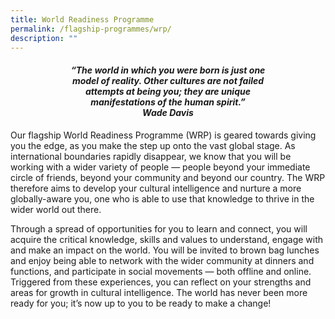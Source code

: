 ```yaml
---
title: World Readiness Programme
permalink: /flagship-programmes/wrp/
description: ""
---
```



<center><h4><em>“The world in which you were born is just one<br> model of reality. Other cultures are not failed<br> attempts at being you; they are unique<br>manifestations of the human spirit.”<br><b>Wade Davis</b></em></h4></center>


Our flagship World Readiness Programme (WRP) is geared towards giving you the edge, as you make the step up onto the vast global stage. As international boundaries rapidly disappear, we know that you will be working with a wider variety of people — people beyond your immediate circle of friends, beyond your community and beyond our country. The WRP therefore aims to develop your cultural intelligence and nurture a more globally-aware you, one who is able to use that knowledge to thrive in the wider world out there.

Through a spread of opportunities for you to learn and connect, you will acquire the critical knowledge, skills and values to understand, engage with and make an impact on the world. You will be invited to brown bag lunches and enjoy being able to network with the wider community at dinners and functions, and participate in social movements — both offline and online. Triggered from these experiences, you can reflect on your strengths and areas for growth in cultural intelligence. The world has never been more ready for you; it’s now up to you to be ready to make a change!